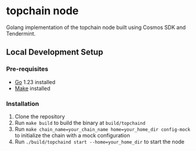 # topchain node

Golang implementation of the topchain node built using Cosmos SDK and Tendermint.

## Local Development Setup

### Pre-requisites

- [Go](https://go.dev/dl/) 1.23 installed
- [Make](https://www.gnu.org/software/make/) installed

### Installation

1. Clone the repository
2. Run `make build` to build the binary at `build/topchaind`
3. Run `make chain_name=your_chain_name home=your_home_dir config-mock` to initialize the chain with a mock configuration
4. Run `./build/topchaind start --home=your_home_dir` to start the node
